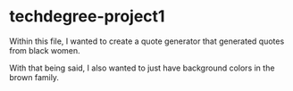 # techdegree-project1
Within this file, I wanted to create a quote generator that generated quotes from black women.

With that being said, I also wanted to just have background colors in the brown family.
